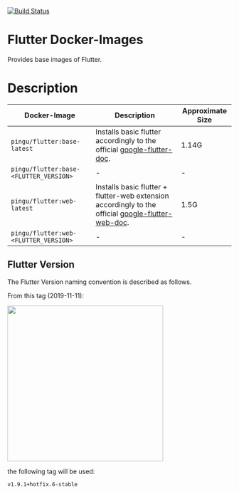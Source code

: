 [![Build Status](https://drone.quving.com/api/badges/Quving/flutter/status.svg)](https://drone.quving.com/Quving/flutter)

# Flutter Docker-Images

Provides base images of Flutter.

# Description
| Docker-Image                         | Description                                                                                                                                   | Approximate Size |
|--------------------------------------|-----------------------------------------------------------------------------------------------------------------------------------------------|------------------|
| ```pingu/flutter:base-latest```            | Installs basic flutter accordingly to the official [google-flutter-doc](https://flutter.dev/docs/get-started/install/linux).                  | 1.14G            |
| ```pingu/flutter:base-<FLUTTER_VERSION>``` | -                                                                                                                                             | -                |
| ```pingu/flutter:web-latest```             | Installs basic flutter + flutter-web extension accordingly to the official [google-flutter-web-doc](https://flutter.dev/docs/get-started/web).| 1.5G             |
| ```pingu/flutter:web-<FLUTTER_VERSION>```  | -                                                                                                                                             | -                |


## Flutter Version
The Flutter Version naming convention is described as follows.

From this tag (2019-11-11):

<img src="https://i.imgur.com/4gRoi8S.png" width=350>

the following tag will be used:

```
v1.9.1+hotfix.6-stable
```
